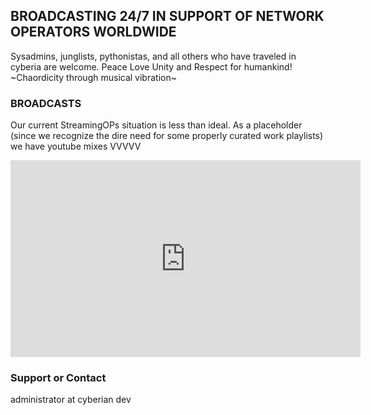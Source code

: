 ## BROADCASTING 24/7 IN SUPPORT OF NETWORK OPERATORS WORLDWIDE
Sysadmins, junglists, pythonistas, and all others who have traveled in cyberia are welcome. 
Peace Love Unity and Respect for humankind! ~Chaordicity through musical vibration~


### BROADCASTS
Our current StreamingOPs situation is less than ideal. As a placeholder (since we recognize the dire need for some properly curated work playlists) we have youtube mixes VVVVV
<iframe width="560" height="315" src="https://www.youtube-nocookie.com/embed/videoseries?list=PLgYswliZ9CRQOHiKFkAFhqXaphUkFbR85" title="YouTube video player" frameborder="0" allow="accelerometer; autoplay; clipboard-write; encrypted-media; gyroscope; picture-in-picture" allowfullscreen></iframe>


### Support or Contact
administrator at cyberian dev
